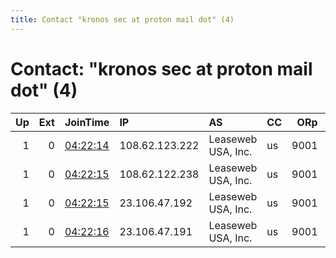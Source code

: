 ```yaml
---
title: Contact "kronos sec at proton mail dot" (4)
---
```


# Contact: "kronos sec at proton mail dot" (4)

|   Up |   Ext | JoinTime                                                                                            | IP             | AS                 | CC   |   ORp |   Dirp | OS    | Version   | Nickname           |   eFamMembers |
|-----:|------:|:----------------------------------------------------------------------------------------------------|:---------------|:-------------------|:-----|------:|-------:|:------|:----------|:-------------------|--------------:|
|    1 |     0 | [04:22:14](https://metrics.torproject.org/rs.html#details/6B020D679D0D20154F46E862D5DA196A0FB65C78) | 108.62.123.222 | Leaseweb USA, Inc. | us   |  9001 |      0 | Linux | 0.4.2.5   | 5f818562da9a6de9a3 |             1 |
|    1 |     0 | [04:22:15](https://metrics.torproject.org/rs.html#details/8A017D446EFF6596C95F9E4A11F5A727EA5A19C4) | 108.62.122.238 | Leaseweb USA, Inc. | us   |  9001 |      0 | Linux | 0.4.2.5   | 5af484093f888001e0 |             1 |
|    1 |     0 | [04:22:15](https://metrics.torproject.org/rs.html#details/954CC69A59D17EF5ED3EA775711284B92BD1A75D) | 23.106.47.192  | Leaseweb USA, Inc. | us   |  9001 |      0 | Linux | 0.4.2.5   | b78f8dca963fecefef |             1 |
|    1 |     0 | [04:22:16](https://metrics.torproject.org/rs.html#details/8438AEDAB5968C58A0E9CDEAC12C0CC8A850D980) | 23.106.47.191  | Leaseweb USA, Inc. | us   |  9001 |      0 | Linux | 0.4.2.5   | abfe0c69210b36f38b |             1 |
